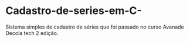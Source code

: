 # Cadastro-de-series-em-C-
Sistema simples de cadastro de séries que foi passado no curso Avanade Decola tech 2 edição.
